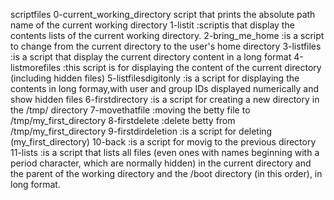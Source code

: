 scriptfiles
0-current_working_directory script that prints the absolute path name of the current working directory
1-listit :scriptis that display the contents lists of the current working directory.
2-bring_me_home :is a script to change from the current directory to the user's home directory
3-listfiles :is a script that display the current directory content in a long format
4-listmorefiles :this script is for displaying the content of the current directory (including hidden files)
5-listfilesdigitonly :is a script for displaying the contents in long formay,with user and group IDs displayed numerically and show hidden files
6-firstdirectory :is a script for creating a new directory in the /tmp/ directory
7-movethatfile :moving the betty file to /tmp/my_first_directory
8-firstdelete :delete betty from /tmp/my_first_directory
9-firstdirdeletion :is a script for deleting (my_first_directory)
10-back :is a script for movig to the previous directory
11-lists :is a script that lists all files (even ones with names beginning with a period character, which are normally hidden) in the current directory and the parent of the working directory and the /boot directory (in this order), in long format.

